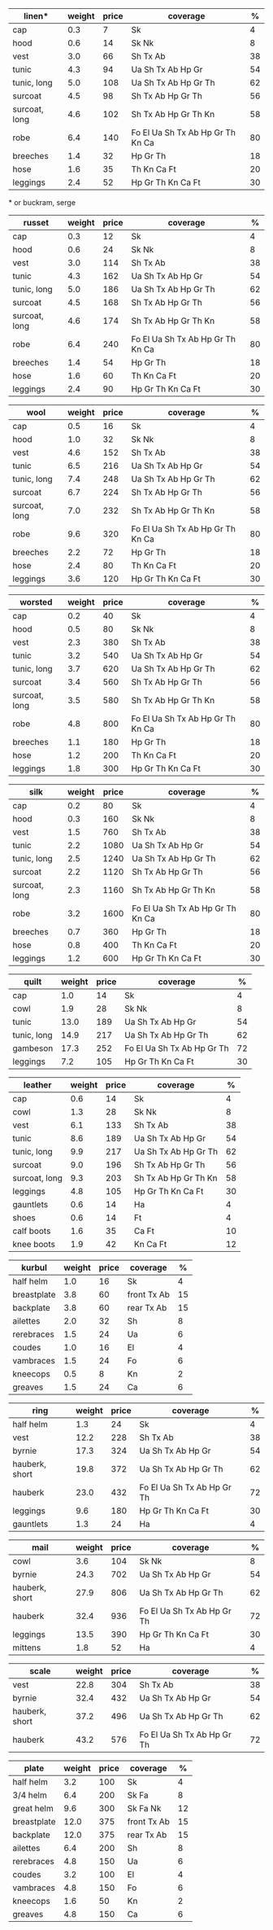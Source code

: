 | linen\*       | weight | price | coverage                         | %   |
| ------------- | ------ | ----- | -------------------------------- | --- |
| cap           | 0.3    | 7     | Sk                               | 4   |
| hood          | 0.6    | 14    | Sk Nk                            | 8   |
| vest          | 3.0    | 66    | Sh Tx Ab                         | 38  |
| tunic         | 4.3    | 94    | Ua Sh Tx Ab Hp Gr                | 54  |
| tunic, long   | 5.0    | 108   | Ua Sh Tx Ab Hp Gr Th             | 62  |
| surcoat       | 4.5    | 98    | Sh Tx Ab Hp Gr Th                | 56  |
| surcoat, long | 4.6    | 102   | Sh Tx Ab Hp Gr Th Kn             | 58  |
| robe          | 6.4    | 140   | Fo El Ua Sh Tx Ab Hp Gr Th Kn Ca | 80  |
| breeches      | 1.4    | 32    | Hp Gr Th                         | 18  |
| hose          | 1.6    | 35    | Th Kn Ca Ft                      | 20  |
| leggings      | 2.4    | 52    | Hp Gr Th Kn Ca Ft                | 30  |

\* or buckram, serge

| russet        | weight | price | coverage                         | %   |
| ------------- | ------ | ----- | -------------------------------- | --- |
| cap           | 0.3    | 12    | Sk                               | 4   |
| hood          | 0.6    | 24    | Sk Nk                            | 8   |
| vest          | 3.0    | 114   | Sh Tx Ab                         | 38  |
| tunic         | 4.3    | 162   | Ua Sh Tx Ab Hp Gr                | 54  |
| tunic, long   | 5.0    | 186   | Ua Sh Tx Ab Hp Gr Th             | 62  |
| surcoat       | 4.5    | 168   | Sh Tx Ab Hp Gr Th                | 56  |
| surcoat, long | 4.6    | 174   | Sh Tx Ab Hp Gr Th Kn             | 58  |
| robe          | 6.4    | 240   | Fo El Ua Sh Tx Ab Hp Gr Th Kn Ca | 80  |
| breeches      | 1.4    | 54    | Hp Gr Th                         | 18  |
| hose          | 1.6    | 60    | Th Kn Ca Ft                      | 20  |
| leggings      | 2.4    | 90    | Hp Gr Th Kn Ca Ft                | 30  |

| wool          | weight | price | coverage                         | %   |
| ------------- | ------ | ----- | -------------------------------- | --- |
| cap           | 0.5    | 16    | Sk                               | 4   |
| hood          | 1.0    | 32    | Sk Nk                            | 8   |
| vest          | 4.6    | 152   | Sh Tx Ab                         | 38  |
| tunic         | 6.5    | 216   | Ua Sh Tx Ab Hp Gr                | 54  |
| tunic, long   | 7.4    | 248   | Ua Sh Tx Ab Hp Gr Th             | 62  |
| surcoat       | 6.7    | 224   | Sh Tx Ab Hp Gr Th                | 56  |
| surcoat, long | 7.0    | 232   | Sh Tx Ab Hp Gr Th Kn             | 58  |
| robe          | 9.6    | 320   | Fo El Ua Sh Tx Ab Hp Gr Th Kn Ca | 80  |
| breeches      | 2.2    | 72    | Hp Gr Th                         | 18  |
| hose          | 2.4    | 80    | Th Kn Ca Ft                      | 20  |
| leggings      | 3.6    | 120   | Hp Gr Th Kn Ca Ft                | 30  |

| worsted       | weight | price | coverage                         | %   |
| ------------- | ------ | ----- | -------------------------------- | --- |
| cap           | 0.2    | 40    | Sk                               | 4   |
| hood          | 0.5    | 80    | Sk Nk                            | 8   |
| vest          | 2.3    | 380   | Sh Tx Ab                         | 38  |
| tunic         | 3.2    | 540   | Ua Sh Tx Ab Hp Gr                | 54  |
| tunic, long   | 3.7    | 620   | Ua Sh Tx Ab Hp Gr Th             | 62  |
| surcoat       | 3.4    | 560   | Sh Tx Ab Hp Gr Th                | 56  |
| surcoat, long | 3.5    | 580   | Sh Tx Ab Hp Gr Th Kn             | 58  |
| robe          | 4.8    | 800   | Fo El Ua Sh Tx Ab Hp Gr Th Kn Ca | 80  |
| breeches      | 1.1    | 180   | Hp Gr Th                         | 18  |
| hose          | 1.2    | 200   | Th Kn Ca Ft                      | 20  |
| leggings      | 1.8    | 300   | Hp Gr Th Kn Ca Ft                | 30  |

| silk          | weight | price | coverage                         | %   |
| ------------- | ------ | ----- | -------------------------------- | --- |
| cap           | 0.2    | 80    | Sk                               | 4   |
| hood          | 0.3    | 160   | Sk Nk                            | 8   |
| vest          | 1.5    | 760   | Sh Tx Ab                         | 38  |
| tunic         | 2.2    | 1080  | Ua Sh Tx Ab Hp Gr                | 54  |
| tunic, long   | 2.5    | 1240  | Ua Sh Tx Ab Hp Gr Th             | 62  |
| surcoat       | 2.2    | 1120  | Sh Tx Ab Hp Gr Th                | 56  |
| surcoat, long | 2.3    | 1160  | Sh Tx Ab Hp Gr Th Kn             | 58  |
| robe          | 3.2    | 1600  | Fo El Ua Sh Tx Ab Hp Gr Th Kn Ca | 80  |
| breeches      | 0.7    | 360   | Hp Gr Th                         | 18  |
| hose          | 0.8    | 400   | Th Kn Ca Ft                      | 20  |
| leggings      | 1.2    | 600   | Hp Gr Th Kn Ca Ft                | 30  |

| quilt       | weight | price | coverage                   | %   |
| ----------- | ------ | ----- | -------------------------- | --- |
| cap         | 1.0    | 14    | Sk                         | 4   |
| cowl        | 1.9    | 28    | Sk Nk                      | 8   |
| tunic       | 13.0   | 189   | Ua Sh Tx Ab Hp Gr          | 54  |
| tunic, long | 14.9   | 217   | Ua Sh Tx Ab Hp Gr Th       | 62  |
| gambeson    | 17.3   | 252   | Fo El Ua Sh Tx Ab Hp Gr Th | 72  |
| leggings    | 7.2    | 105   | Hp Gr Th Kn Ca Ft          | 30  |

| leather       | weight | price | coverage             | %   |
| ------------- | ------ | ----- | -------------------- | --- |
| cap           | 0.6    | 14    | Sk                   | 4   |
| cowl          | 1.3    | 28    | Sk Nk                | 8   |
| vest          | 6.1    | 133   | Sh Tx Ab             | 38  |
| tunic         | 8.6    | 189   | Ua Sh Tx Ab Hp Gr    | 54  |
| tunic, long   | 9.9    | 217   | Ua Sh Tx Ab Hp Gr Th | 62  |
| surcoat       | 9.0    | 196   | Sh Tx Ab Hp Gr Th    | 56  |
| surcoat, long | 9.3    | 203   | Sh Tx Ab Hp Gr Th Kn | 58  |
| leggings      | 4.8    | 105   | Hp Gr Th Kn Ca Ft    | 30  |
| gauntlets     | 0.6    | 14    | Ha                   | 4   |
| shoes         | 0.6    | 14    | Ft                   | 4   |
| calf boots    | 1.6    | 35    | Ca Ft                | 10  |
| knee boots    | 1.9    | 42    | Kn Ca Ft             | 12  |

| kurbul      | weight | price | coverage    | %   |
| ----------- | ------ | ----- | ----------- | --- |
| half helm   | 1.0    | 16    | Sk          | 4   |
| breastplate | 3.8    | 60    | front Tx Ab | 15  |
| backplate   | 3.8    | 60    | rear Tx Ab  | 15  |
| ailettes    | 2.0    | 32    | Sh          | 8   |
| rerebraces  | 1.5    | 24    | Ua          | 6   |
| coudes      | 1.0    | 16    | El          | 4   |
| vambraces   | 1.5    | 24    | Fo          | 6   |
| kneecops    | 0.5    | 8     | Kn          | 2   |
| greaves     | 1.5    | 24    | Ca          | 6   |

| ring           | weight | price | coverage                   | %   |
| -------------- | ------ | ----- | -------------------------- | --- |
| half helm      | 1.3    | 24    | Sk                         | 4   |
| vest           | 12.2   | 228   | Sh Tx Ab                   | 38  |
| byrnie         | 17.3   | 324   | Ua Sh Tx Ab Hp Gr          | 54  |
| hauberk, short | 19.8   | 372   | Ua Sh Tx Ab Hp Gr Th       | 62  |
| hauberk        | 23.0   | 432   | Fo El Ua Sh Tx Ab Hp Gr Th | 72  |
| leggings       | 9.6    | 180   | Hp Gr Th Kn Ca Ft          | 30  |
| gauntlets      | 1.3    | 24    | Ha                         | 4   |

| mail           | weight | price | coverage                   | %   |
| -------------- | ------ | ----- | -------------------------- | --- |
| cowl           | 3.6    | 104   | Sk Nk                      | 8   |
| byrnie         | 24.3   | 702   | Ua Sh Tx Ab Hp Gr          | 54  |
| hauberk, short | 27.9   | 806   | Ua Sh Tx Ab Hp Gr Th       | 62  |
| hauberk        | 32.4   | 936   | Fo El Ua Sh Tx Ab Hp Gr Th | 72  |
| leggings       | 13.5   | 390   | Hp Gr Th Kn Ca Ft          | 30  |
| mittens        | 1.8    | 52    | Ha                         | 4   |

| scale          | weight | price | coverage                   | %   |
| -------------- | ------ | ----- | -------------------------- | --- |
| vest           | 22.8   | 304   | Sh Tx Ab                   | 38  |
| byrnie         | 32.4   | 432   | Ua Sh Tx Ab Hp Gr          | 54  |
| hauberk, short | 37.2   | 496   | Ua Sh Tx Ab Hp Gr Th       | 62  |
| hauberk        | 43.2   | 576   | Fo El Ua Sh Tx Ab Hp Gr Th | 72  |

| plate       | weight | price | coverage    | %   |
| ----------- | ------ | ----- | ----------- | --- |
| half helm   | 3.2    | 100   | Sk          | 4   |
| 3/4 helm    | 6.4    | 200   | Sk Fa       | 8   |
| great helm  | 9.6    | 300   | Sk Fa Nk    | 12  |
| breastplate | 12.0   | 375   | front Tx Ab | 15  |
| backplate   | 12.0   | 375   | rear Tx Ab  | 15  |
| ailettes    | 6.4    | 200   | Sh          | 8   |
| rerebraces  | 4.8    | 150   | Ua          | 6   |
| coudes      | 3.2    | 100   | El          | 4   |
| vambraces   | 4.8    | 150   | Fo          | 6   |
| kneecops    | 1.6    | 50    | Kn          | 2   |
| greaves     | 4.8    | 150   | Ca          | 6   |
